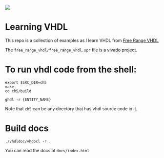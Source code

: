 [![](https://img.shields.io/badge/docs-readme-blue.svg)](https://thebigg.github.io/free_range_vhdl/)
# Learning VHDL

This repo is a collection of examples  as I learn VHDL from [Free Range VHDL](http://freerangefactory.org/pdf/df344hdh4h8kjfh3500ft2/free_range_vhdl.pdf) 

The `free_range_vhdl/free_range_vhdl.xpr` file is a [vivado](https://www.xilinx.com/support/download/index.html/content/xilinx/en/downloadNav/vivado-design-tools/archive.html) project. 

# To run vhdl code from the shell:
```
export $SRC_DIR=ch5
make
cd ch5/build

ghdl -r {ENTITY_NAME}
```

Note that `ch5` can be any directory that has vhdl source code in it.

# Build docs
```
./vhdldoc/vhdocl -r .
```
You can read the docs at `docs/index.html`
